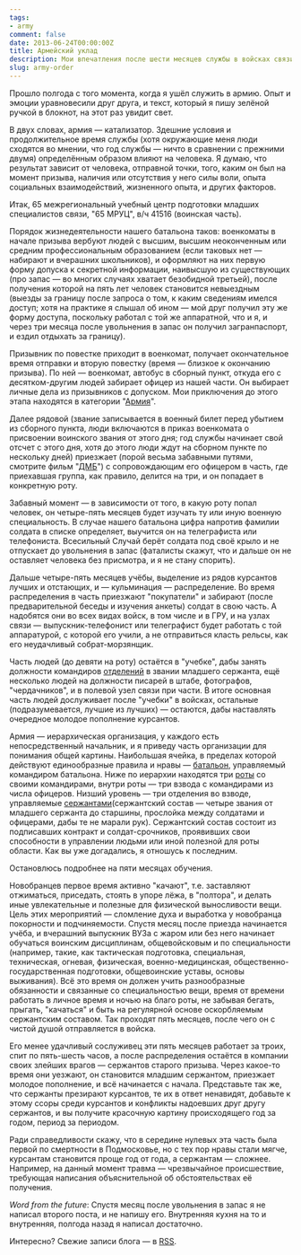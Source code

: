```yaml
---
tags:
- army
comment: false
date: 2013-06-24T00:00:00Z
title: Армейский уклад 
description: Мои впечатления после шести месяцев службы в войсках связи Российской Федерации
slug: army-order
---
```


Прошло полгода с того момента, когда я ушёл служить в армию. Опыт и эмоции уравновесили друг друга, и текст, который я пишу зелёной ручкой в блокнот, на этот раз увидит свет.

В двух словах, армия — катализатор. Здешние условия и продолжительное время службы (хотя окружающие меня люди сходятся во мнении, что год службы — ничто в сравнении с прежними двумя) определённым образом влияют на человека. Я думаю, что результат зависит от человека, отправной точки, того, каким он был на момент призыва, наличия или отсутствия у него силы воли, опыта социальных взаимодействий, жизненного опыта, и других факторов.

Итак, 65 межрегиональный учебный центр подготовки младших специалистов связи, "65 МРУЦ", в/ч 41516 (воинская часть).

<!--more-->

Порядок жизнедеятельности нашего батальона таков: военкоматы в начале призыва вербуют людей с высшим, высшим неоконченным или средним профессиональным образованием (если таковых нет — набирают и вчерашних школьников), и оформляют на них первую форму допуска к секретной информации, наивысшую из существующих (про запас — во многих случаях хватает безобидной третьей), после получения которой на пять лет человек становится невыездным (выезды за границу после запроса о том, к каким сведениям имелся доступ; хотя на практике я слышал об ином — мой друг получил эту же форму доступа, поскольку работал с той же аппаратной, что и я, и через три месяца после увольнения в запас он получил загранпаспорт, и ездил отдыхать за границу).

Призывник по повестке приходит в военкомат, получает окончательное время отправки и вторую повестку (время — близкое к окончанию призыва). По ней — военкомат, автобус в сборный пункт, откуда его с десятком-другим людей забирает офицер из нашей части. Он выбирает личные дела из призывников с допуском. Мои приключения до этого этапа находятся в категории "[Армия](/tags/army/)".

Далее рядовой (звание записывается в военный билет перед убытием из сборного пункта, люди включаются в приказ военкомата о присвоении воинского звания от этого дня; год службы начинает свой отсчет с этого дня, хотя до этого люди ждут на сборном пункте по нескольку дней) приезжает (порой весьма забавными путями, смотрите фильм "[ДМБ](https://www.youtube.com/watch?v=Mu4_zNCaymA)") с сопровождающим его офицером в часть, где приехавшая группа, как правило, делится на три, и он попадает в конкретную роту.

Забавный момент — в зависимости от того, в какую роту попал человек, он четыре-пять месяцев будет изучать ту или иную военную специальность. В случае нашего батальона цифра напротив фамилии солдата в списке определяет, выучится он на телеграфиста или телефониста. Всесильный Случай берёт солдата под своё крыло и не отпускает до увольнения в запас (фаталисты скажут, что и дальше он не оставляет человека без присмотра, и я не стану спорить).

Дальше четыре-пять месяцев учёбы, выделение из рядов курсантов лучших и отстающих, и — кульминация — распределение. Во время распределения в часть приезжают "покупатели" и забирают (после предварительной беседы и изучения анкеты) солдат в свою часть. А надобятся они во всех видах войск, в том числе и в ГРУ, и на узлах связи — выпускник-телефонист или телеграфист будет работать с той аппаратурой, с которой его учили, а не отправиться класть рельсы, как его неудачливый собрат-морзянщик.

Часть людей (до девяти на роту) остаётся в "учебке", дабы занять должности командиров [отделений](https://ru.wikipedia.org/wiki/%D0%9E%D1%82%D0%B4%D0%B5%D0%BB%D0%B5%D0%BD%D0%B8%D0%B5) в звании младшего сержанта, ещё несколько людей на должности писарей в штабе, фотографов, "чердачников", и в полевой узел связи при части. В итоге основная часть людей дослуживает после "учебки" в войсках, остальные (подразумевается, лучшие из лучших) — остаются, дабы наставлять очередное молодое пополнение курсантов.

Армия — иерархическая организация, у каждого есть непосредственный начальник, и я приведу часть организации для понимания общей картины. Наибольшая ячейка, в пределах которой действуют единообразные правила и нравы — [батальон](https://ru.wikipedia.org/wiki/%D0%91%D0%B0%D1%82%D0%B0%D0%BB%D1%8C%D0%BE%D0%BD#.D0.91.D0.B0.D1.82.D0.B0.D0.BB.D1.8C.D0.BE.D0.BD_.D0.B2_.D0.B2.D0.BE.D0.B9.D1.81.D0.BA.D0.B0.D1.85_.D1.81.D0.B2.D1.8F.D0.B7.D0.B8), управляемый командиром батальона. Ниже по иерархии находятся три [роты](https://ru.wikipedia.org/wiki/%D0%A0%D0%BE%D1%82%D0%B0) со своими командирами, внутри роты — три взвода с командирами из числа офицеров. Низший уровень — три отделения во взводе, управляемые [сержантами](https://ru.wikipedia.org/wiki/%D0%A1%D0%B5%D1%80%D0%B6%D0%B0%D0%BD%D1%82)(сержантский состав — четыре звания от младшего сержанта до старшины, прослойка между солдатами и офицерами, дабы те не марали рук). Сержантский состав состоит из подписавших контракт и солдат-срочников, проявивших свои способности в управлении людьми или иной полезной для роты области. Как вы уже догадались, я отношусь к последним.

Остановлюсь подробнее на пяти месяцах обучения.

Новобранцев первое время активно "качают", т.е. заставляют отжиматься, приседать, стоять в упоре лёжа, в "полтора", и делать иные увлекательные и полезные для физической выносливости вещи. Цель этих мероприятий — сломление духа и выработка у новобранца покорности и подчиняемости. Спустя месяц после приезда начинается учёба, и вчерашний выпускник ВУЗа с жаром или без него начинает обучаться воинским дисциплинам, общевойсковым и по специальности (например, такие, как тактическая подготовка, специальная, техническая, огневая, физическая, военно-медицинская, общественно-государственная подготовки, общевоинские уставы, основы выживания). Всё это время он должен учить разнообразные обязанности и связанные со специальностью вещи, время от времени работать в личное время и ночью на благо роты, не забывая бегать, прыгать, "качаться" и быть на регулярной основе оскорбляемым сержантским составом. Так проходят пять месяцев, после чего он с чистой душой отправляется в войска.

Его менее удачливый сослуживец эти пять месяцев работает за троих, спит по пять-шесть часов, а после распределения остаётся в компании своих злейших врагов — сержантов старого призыва. Через какое-то время они уезжают, он становится младшим сержантом, приезжает молодое пополнение, и всё начинается с начала. Представьте так же, что сержанты презирают курсантов, те их в ответ ненавидят, добавьте к этому ссоры среди курсантов и конфликты надоевших друг другу сержантов, и вы получите красочную картину происходящего год за годом, период за периодом.

Ради справедливости скажу, что в середине нулевых эта часть была первой по смертности в Подмосковье, но с тех пор нравы стали мягче, курсантам становится проще год от года, а сержантам — сложнее. Например, на данный момент травма — чрезвычайное происшествие, требующая написания объяснительной об обстоятельствах её получения.

*Word from the future*: Спустя месяц после увольнения в запас я не написал второго поста, и не напишу его. Внутренняя кухня на то и внутренняя, полгода назад я написал достаточно.

Интересно? Свежие записи блога — в [RSS](/index.xml).
